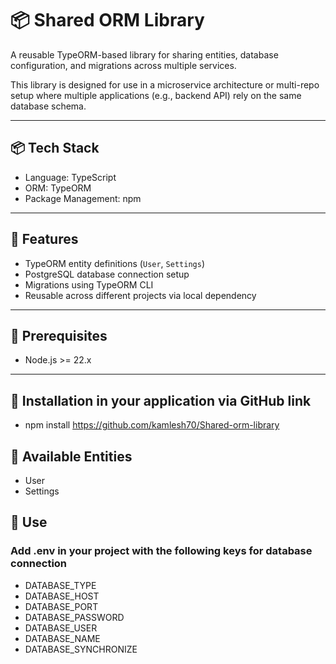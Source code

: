 # 📦 Shared ORM Library

A reusable TypeORM-based library for sharing entities, database configuration, and migrations across multiple services.

This library is designed for use in a microservice architecture or multi-repo setup where multiple applications (e.g., backend API) rely on the same database schema.

---

## 📦 Tech Stack
  - Language: TypeScript
  - ORM: TypeORM
  - Package Management: npm

---

## 🧱 Features

- TypeORM entity definitions (`User`, `Settings`)
- PostgreSQL database connection setup
- Migrations using TypeORM CLI
- Reusable across different projects via local dependency

---

## 📄 Prerequisites
  -  Node.js >= 22.x

---

## 🔌 Installation in your application via GitHub link

- npm install https://github.com/kamlesh70/Shared-orm-library

## 🧩 Available Entities

 - User
 - Settings

## 🚀 Use

  ### Add .env in your project with the following keys for database connection
  - DATABASE_TYPE
  - DATABASE_HOST
  - DATABASE_PORT
  - DATABASE_PASSWORD
  - DATABASE_USER
  - DATABASE_NAME
  - DATABASE_SYNCHRONIZE
